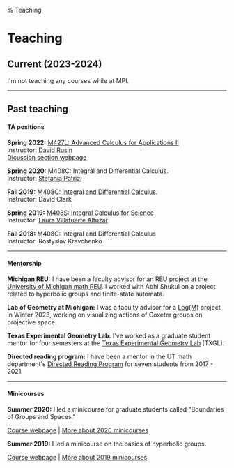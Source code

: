 % Teaching


Teaching
===================

## Current (2023-2024)

I'm not teaching any courses while at MPI.

***********************

## Past teaching

#### TA positions

**Spring 2022:** [M427L: Advanced Calculus for Applications II](https://web.ma.utexas.edu/users/rusin/427L/index.html)<br />
Instructor: [David Rusin](https://web.ma.utexas.edu/users/rusin/)<br />
[Dicussion section webpage](teaching/427L)

**Spring 2020:** M408C: Integral and Differential Calculus. <br />
Instructor: [Stefania Patrizi](http://stepatrizi.altervista.org/)

**Fall 2019:** [M408C: Integral and Differential Calculus](https://web.ma.utexas.edu/users/clark/Courses/2019/Fall/408C/408C.html).<br />
Instructor: David Clark
 
**Spring 2019:** [M408S: Integral Calculus for Science](https://sites.google.com/site/lauravillafuertealtuzar030680/home/teaching/m408s--52-54)<br />
Instructor: [Laura Villafuerte Altúzar](https://sites.google.com/site/lauravillafuertealtuzar030680/)
 
**Fall 2018:** M408C: Integral and Differential Calculus<br />
Instructor: Rostyslav Kravchenko

*************************

#### Mentorship

**Michigan REU:** I have been a faculty advisor for an REU project at the [University of Michigan math REU](https://lsa.umich.edu/math/undergraduates/research-and-career-opportunities/research/research-experience-for-undergraduates--reu-.html). I worked with Abhi Shukul on a project related to hyperbolic groups and finite-state automata.

**Lab of Geometry at Michigan:** I was a faculty advisor for a [Log(M)](https://lsa.umich.edu/math/undergraduates/research-and-career-opportunities/LoGM.html) project in Winter 2023, working on visualizing actions of Coxeter groups on projective space.

**Texas Experimental Geometry Lab:** I've worked as a graduate student mentor for four semesters at the [Texas Experimental Geometry Lab](https://sites.cns.utexas.edu/geometry_lab) (TXGL).

**Directed reading program:** I have been a mentor in the UT math department's [Directed Reading Program](https://web.ma.utexas.edu/users/drp/) for seven students from 2017 - 2021.

**************************

#### Minicourses

**Summer 2020:** I led a minicourse for graduate students called "Boundaries of Groups and Spaces."

[Course webpage](teaching/boundaries_smc.html) | [More about 2020 minicourses](https://web.ma.utexas.edu/SMC/)


**Summer 2019:** I led a minicourse on the basics of hyperbolic groups. 

[Course webpage](teaching/hyperbolic_smc.html) | [More about 2019 minicourses](https://web.ma.utexas.edu/SMC/2019/Minicourses.html)

